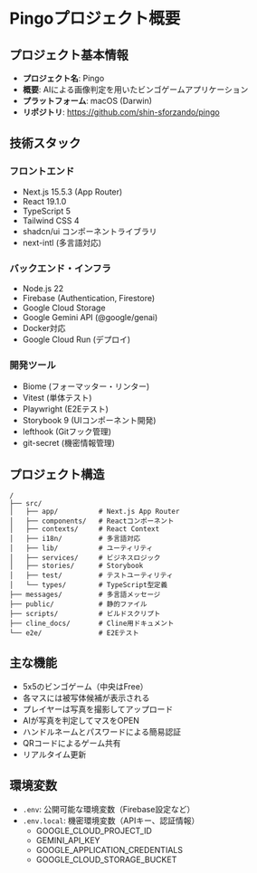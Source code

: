# Pingoプロジェクト概要

## プロジェクト基本情報

- **プロジェクト名**: Pingo
- **概要**: AIによる画像判定を用いたビンゴゲームアプリケーション
- **プラットフォーム**: macOS (Darwin)
- **リポジトリ**: <https://github.com/shin-sforzando/pingo>

## 技術スタック

### フロントエンド

- Next.js 15.5.3 (App Router)
- React 19.1.0
- TypeScript 5
- Tailwind CSS 4
- shadcn/ui コンポーネントライブラリ
- next-intl (多言語対応)

### バックエンド・インフラ

- Node.js 22
- Firebase (Authentication, Firestore)
- Google Cloud Storage
- Google Gemini API (@google/genai)
- Docker対応
- Google Cloud Run (デプロイ)

### 開発ツール

- Biome (フォーマッター・リンター)
- Vitest (単体テスト)
- Playwright (E2Eテスト)
- Storybook 9 (UIコンポーネント開発)
- lefthook (Gitフック管理)
- git-secret (機密情報管理)

## プロジェクト構造

```plain
/
├── src/
│   ├── app/          # Next.js App Router
│   ├── components/   # Reactコンポーネント
│   ├── contexts/     # React Context
│   ├── i18n/         # 多言語対応
│   ├── lib/          # ユーティリティ
│   ├── services/     # ビジネスロジック
│   ├── stories/      # Storybook
│   ├── test/         # テストユーティリティ
│   └── types/        # TypeScript型定義
├── messages/         # 多言語メッセージ
├── public/           # 静的ファイル
├── scripts/          # ビルドスクリプト
├── cline_docs/       # Cline用ドキュメント
└── e2e/              # E2Eテスト
```

## 主な機能

- 5x5のビンゴゲーム（中央はFree）
- 各マスには被写体候補が表示される
- プレイヤーは写真を撮影してアップロード
- AIが写真を判定してマスをOPEN
- ハンドルネームとパスワードによる簡易認証
- QRコードによるゲーム共有
- リアルタイム更新

## 環境変数

- `.env`: 公開可能な環境変数（Firebase設定など）
- `.env.local`: 機密環境変数（APIキー、認証情報）
  - GOOGLE_CLOUD_PROJECT_ID
  - GEMINI_API_KEY
  - GOOGLE_APPLICATION_CREDENTIALS
  - GOOGLE_CLOUD_STORAGE_BUCKET
